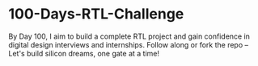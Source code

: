 # 100-Days-RTL-Challenge
By Day 100, I aim to build a complete RTL project and gain confidence in digital design interviews and internships.  Follow along or fork the repo – Let's build silicon dreams, one gate at a time!

